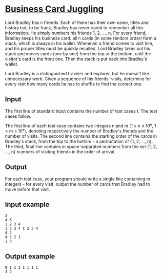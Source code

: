 # [Business Card Juggling](https://www.e-olymp.com/en/problems/5543)
Lord Bradley has n friends. Each of them has their own name, titles and history but, to be frank, Bradley has never cared to remember all this information. He simply numbers his friends 1, 2, ..., n. For every friend, Bradley keeps his business card: all n cards (in some random order) form a stack, which is always in his wallet. Whenever a friend comes to visit him, and his proper titles must be quickly recalled, Lord Bradley takes out his stack and moves cards (one by one) from the top to the bottom, until the visitor's card is the front one. Then the stack is put back into Bradley's wallet.

Lord Bradley is a distinguished traveler and explorer, but he doesn't like unnecessary work. Given a sequence of his friends' visits, determine for every visit how many cards he has to shuffle to find the correct one.

## Input
The first line of standard input contains the number of test cases t. The test cases follow.

The first line of each test case contains two integers n and m (1 ≤ n ≤ 10⁶, 1 ≤ m ≤ 10⁶), denoting respectively the number of Bradley's friends and the number of visits. The second line contains the starting order of the cards in Bradley's stack, from the top to the bottom - a permutation of {1, 2, ..., n}. The third, final line contains m space-separated numbers from the set {1, 2, ..., n} numbers of visiting friends in the order of arrival.

## Output
For each test case, your program should write a single line containing m integers - for every visit, output the number of cards that Bradley had to move before that visit.

## Input example
```
2
4 8
1 2 3 4
1 2 3 4 1 2 3 4
4 2
4 3 2 1
1 3
```

## Output example
```
0 1 1 1 1 1 1 1
3 2
```
